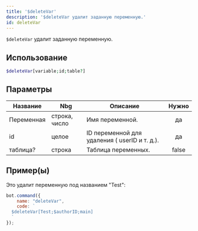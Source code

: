 ```yaml
---
title: '$deleteVar'
description: '$deleteVar удалит заданную переменную.'
id: deleteVar
---
```


`$deleteVar` удалит заданную переменную.

## Использование

```php
$deleteVar[variable;id;table?]
```

## Параметры

| Название   | Nbg           | Описание                                      | Нужно |
| ---------- | ------------- | --------------------------------------------- |:-----:|
| Переменная | строка, число | Имя переменной.                               |  да   |
| id         | целое         | ID переменной для удаления ( userID и т. д.). |  да   |
| таблица?   | строка        | Таблица переменных.                           | false |

## Пример(ы)

Это удалит переменную под названием "Test":

```javascript
bot.command({
    name: "deleteVar",
    code: `
  $deleteVar[Test;$authorID;main]
  `
});
```